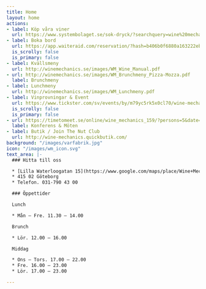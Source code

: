 ```yaml
---
title: Home
layout: home
actions:
- label: Köp våra viner
  url: https://www.systembolaget.se/sok-dryck/?searchquery=wine%20mechanics
- label: Boka bord
  url: https://app.waiteraid.com/reservation/?hash=b406b0f6880a163222eb3bfe49db765b&version=new
  is_scrolly: false
  is_primary: false
- label: Kvällsmeny
  url: http://winemechanics.se/images/WM_Wine_Manual.pdf
- url: http://winemechanics.se/images/WM_Brunchmeny_Pizza-Mozza.pdf
  label: Brunchmeny
- label: Lunchmeny
  url: http://winemechanics.se/images/WM_Lunchmeny.pdf
- label: Vinprovningar & Event
  url: https://www.tickster.com/sv/events/by/m79yc5rk5x0cl70/wine-mechanics
  is_scrolly: false
  is_primary: false
- url: https://timetomeet.se/online/wine_mechanics_159/?persons=5&date=2019-10-14
  label: Konferens & Möten
- label: Butik / Join The Nut Club
  url: http://wine-mechanics.quickbutik.com/
background: "/images/varfabrik.jpg"
icon: "/images/wm_icon.svg"
text_area: |-
  ### Hitta till oss

  * [Lilla Waterloogatan 15](https://www.google.com/maps/place/Wine+Mechanics+AB/@57.7288467,11.9987502,17z/data=!3m1!4b1!4m5!3m4!1s0x464ff48a27153f99:0xbf952bfe9f7aec41!8m2!3d57.7288467!4d12.0009442)
  * 415 02 Göteborg
  * Telefon. 031-790 43 00

  ### Öppettider

  Lunch

  * Mån – Fre. 11.30 – 14.00

  Brunch

  * Lör. 12.00 – 16.00

  Middag

  * Ons – Tors. 17.00 – 22.00
  * Fre. 16.00 – 23.00
  * Lör. 17.00 – 23.00

---
```

